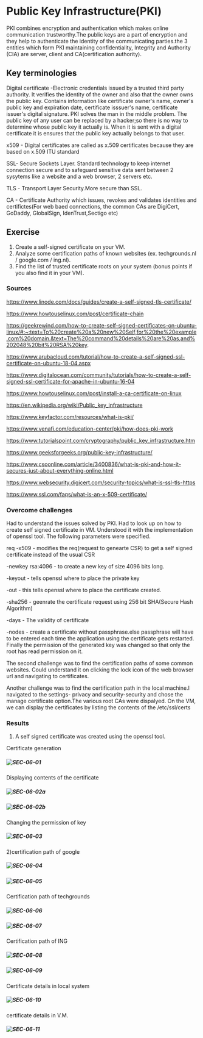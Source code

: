 #  Public Key Infrastructure(PKI)
PKI combines encryption and authentication which makes online communication trustworthy.The public keys are a part of encryption and they help to authenticate the identity of the communicating parties.the 3 entities which form PKI maintaining confidentiality, Integrity and Authority (CIA) are server, client and CA(certification authority).

## Key terminologies

Digital certificate -Electronic credentials issued by a trusted third party authority. It verifies the identity of the owner and also that the owner owns the public key. Contains information like certificate owner's name, owner's public key and expiration date, certificate isssuer's name, certificate issuer's digital signature. PKI solves the man in the middle problem. The public key of any user can be replaced by a hacker;so there is no way to determine whose public key it actually is. When it is sent with a digital certificate it is ensures that the public key actually belongs to that user.

x509 - Digital certificates are called as x.509 certificates because they are based on x.509 ITU standard

SSL- Secure Sockets Layer. Standard technology to keep internet connection secure and to safeguard sensitive data sent between 2 sysytems like a website and a web browser, 2 servers etc.

TLS - Transport Layer Security.More secure than SSL.

CA - Certificate Authority which issues, revokes and validates identities and  certifictes(For web baed connections, the common CAs are DigiCert, GoDaddy, GlobalSign, IdenTrust,Sectigo etc)

## Exercise
1. Create a self-signed certificate on your VM.
2. Analyze some certification paths of known websites (ex. techgrounds.nl / google.com / ing.nl).
3. Find the list of trusted certificate roots on your system (bonus points if you also find it in your VM).
	
### Sources
https://www.linode.com/docs/guides/create-a-self-signed-tls-certificate/

https://www.howtouselinux.com/post/certificate-chain

https://geekrewind.com/how-to-create-self-signed-certificates-on-ubuntu-linux/#:~:text=To%20create%20a%20new%20Self,for%20the%20example.com%20domain.&text=The%20command%20details%20are%20as,and%202048%20bit%20RSA%20key.

https://www.arubacloud.com/tutorial/how-to-create-a-self-signed-ssl-certificate-on-ubuntu-18-04.aspx

https://www.digitalocean.com/community/tutorials/how-to-create-a-self-signed-ssl-certificate-for-apache-in-ubuntu-16-04

https://www.howtouselinux.com/post/install-a-ca-certificate-on-linux

https://en.wikipedia.org/wiki/Public_key_infrastructure

https://www.keyfactor.com/resources/what-is-pki/

https://www.venafi.com/education-center/pki/how-does-pki-work

https://www.tutorialspoint.com/cryptography/public_key_infrastructure.htm

https://www.geeksforgeeks.org/public-key-infrastructure/

https://www.csoonline.com/article/3400836/what-is-pki-and-how-it-secures-just-about-everything-online.html

https://www.websecurity.digicert.com/security-topics/what-is-ssl-tls-https

https://www.ssl.com/faqs/what-is-an-x-509-certificate/


### Overcome challenges
Had to understand the issues solved by PKI. Had to look up on how to create self signed certificate in VM. Understood it with the implementation of openssl tool. The following parameters were specified.

req -x509 - modifies the req(request to genearte CSR) to get a self signed certificate instead of the usual CSR

-newkey rsa:4096 - to create a new key of size 4096 bits long. 

-keyout - tells openssl where to place the private key

-out - this tells openssl where to place the certificate created. 

-sha256 - geenrate the certificate request using 256 bit SHA(Secure Hash Algorithm)

-days - The validity of certificate

-nodes - create a certificate without passphrase.else passphrase will have to be entered each time the application using the certificate gets restarted. 
Finally the permission of the generated key was changed so that only the root has read permission on it.

The second challenge was to find the certification paths of some common websites. Could understand it on clicking the lock icon of the web browser url and navigating to certificates. 

Another challenge was to find the certification path in the local machine.I navigated to the settings- privacy and security-security and chose the manage certificate option.The various root CAs were dispalyed. On the VM, we can display the certificates by listing the contents of the /etc/ssl/certs

### Results
1) A self signed certificate was created using the openssl tool. 

Certificate generation
##### ![SEC-06-01](https://github.com/Techgrounds-Cloud-9/cloud-9-jsm-1985/blob/main/00_includes/Week-03/SEC-06/SEC-06-01-CertificateGenerate.PNG)

Displaying contents of the certificate
##### ![SEC-06-02a](https://github.com/Techgrounds-Cloud-9/cloud-9-jsm-1985/blob/main/00_includes/Week-03/SEC-06/SEC-06-02a-DisplayContentsCertificate.PNG)

##### ![SEC-06-02b](https://github.com/Techgrounds-Cloud-9/cloud-9-jsm-1985/blob/main/00_includes/Week-03/SEC-06/SEC-06-02b.PNG)

Changing the permission of key
##### ![SEC-06-03](https://github.com/Techgrounds-Cloud-9/cloud-9-jsm-1985/blob/main/00_includes/Week-03/SEC-06/SEC-06-03-KeyPermissionChange.PNG)

2)certification path of google
##### ![SEC-06-04](https://github.com/Techgrounds-Cloud-9/cloud-9-jsm-1985/blob/main/00_includes/Week-03/SEC-06/SEC-06-04-CertificationPathGoogle.PNG)

##### ![SEC-06-05](https://github.com/Techgrounds-Cloud-9/cloud-9-jsm-1985/blob/main/00_includes/Week-03/SEC-06/SEC-06-05-CertificateGoogleDetails.PNG)

Certification path of techgrounds
##### ![SEC-06-06](https://github.com/Techgrounds-Cloud-9/cloud-9-jsm-1985/blob/main/00_includes/Week-03/SEC-06/SEC-06-06-CertificateTG.PNG)

##### ![SEC-06-07](https://github.com/Techgrounds-Cloud-9/cloud-9-jsm-1985/blob/main/00_includes/Week-03/SEC-06SEC-06-07-TGCertificateDetails/.PNG)

Certification path of ING
##### ![SEC-06-08](https://github.com/Techgrounds-Cloud-9/cloud-9-jsm-1985/blob/main/00_includes/Week-03/SEC-06/SEC-06-08-INGCertificate.PNG)

##### ![SEC-06-09](https://github.com/Techgrounds-Cloud-9/cloud-9-jsm-1985/blob/main/00_includes/Week-03/SEC-06/SEC-06-09-INGCertificateDetails.PNG)

Certificate details in local system
##### ![SEC-06-10](https://github.com/Techgrounds-Cloud-9/cloud-9-jsm-1985/blob/main/00_includes/Week-03/SEC-06/SEC-06-10-RootCertificateInLocalSytem.PNG)

certificate details in V.M.
##### ![SEC-06-11](https://github.com/Techgrounds-Cloud-9/cloud-9-jsm-1985/blob/main/00_includes/Week-03/SEC-06/SEC-06-11-Certs-VM.PNG)
















